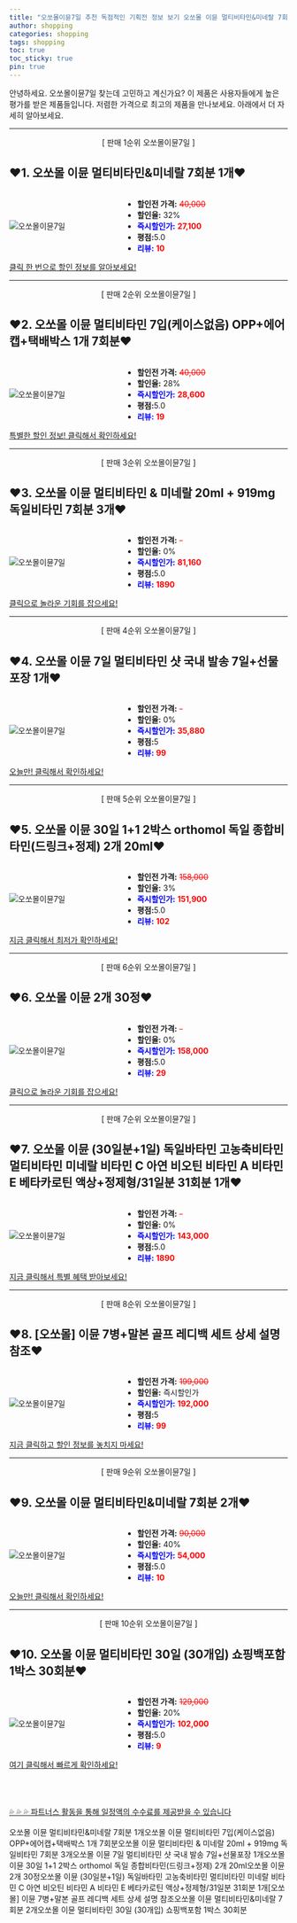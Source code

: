 ```yaml
---
title: "오쏘몰이뮨7일 추천 독점적인 기획전 정보 보기 오쏘몰 이뮨 멀티비타민&미네랄 7회분 1개"
author: shopping
categories: shopping
tags: shopping
toc: true
toc_sticky: true
pin: true
---
```

안녕하세요. 오쏘몰이뮨7일 찾는데 고민하고 계신가요? 이 제품은 사용자들에게 높은 평가를 받은 제품들입니다. 저렴한 가격으로 최고의 제품을 만나보세요. 아래에서 더 자세히 알아보세요.

---
<p class="toplist" style="margin: 0 auto; display: block; width: fit-content;">[ 판매 1순위 오쏘몰이뮨7일 ]</p>

<h2><strong>❤️1. 오쏘몰 이뮨 멀티비타민&미네랄 7회분 1개❤️</strong></h2>

<div style="display: flex; align-items: center;">
    <div style="flex: 0.4;">
        <img src="https://thumbnail9.coupangcdn.com/thumbnails/remote/230x230ex/image/vendor_inventory/2619/638941cedb466e099f4412782b1c7adc67508e64f686e25b0a6e0a81977b.png" alt="오쏘몰이뮨7일" style="max-width: 100%;">
    </div>
    <div style="flex: 0.6; margin-left: 10px;">
        <ul>
            <li><strong>할인전 가격:</strong> <del style="color: red;">40,000</del></li>
            <li><strong>할인율:</strong> 32%</li>
            <li><span style='color:blue'><strong>즉시할인가:</strong></span> <span style='color:red'><strong>27,100</strong></span></li>
            <li><strong>평점:</strong>5.0</li>
            <li><span style='color:blue'><strong>리뷰:</strong></span> <span style='color:red'><strong>10</strong></span></li>
        </ul>
    </div>
</div>
<div class="center">
    <a href="https://selin100587.github.io?lptag=AF9450613&subid=githubio&pageKey=8204173737&traceid=V0-153&itemId=23437874208&vendorItemId=90464754533" class="myButton">
        클릭 한 번으로 할인 정보를 알아보세요!
    </a>
</div>


---
<p class="toplist" style="margin: 0 auto; display: block; width: fit-content;">[ 판매 2순위 오쏘몰이뮨7일 ]</p>

<h2><strong>❤️2. 오쏘몰 이뮨 멀티비타민 7입(케이스없음) OPP+에어캡+택배박스 1개 7회분❤️</strong></h2>

<div style="display: flex; align-items: center;">
    <div style="flex: 0.4;">
        <img src="https://thumbnail7.coupangcdn.com/thumbnails/remote/230x230ex/image/vendor_inventory/b541/253ab66f88edb9e3b94573a75efecd827a938e7b7e861686d24e19a4277c.png" alt="오쏘몰이뮨7일" style="max-width: 100%;">
    </div>
    <div style="flex: 0.6; margin-left: 10px;">
        <ul>
            <li><strong>할인전 가격:</strong> <del style="color: red;">40,000</del></li>
            <li><strong>할인율:</strong> 28%</li>
            <li><span style='color:blue'><strong>즉시할인가:</strong></span> <span style='color:red'><strong>28,600</strong></span></li>
            <li><strong>평점:</strong>5.0</li>
            <li><span style='color:blue'><strong>리뷰:</strong></span> <span style='color:red'><strong>19</strong></span></li>
        </ul>
    </div>
</div>
<div class="center">
    <a href="https://selin100587.github.io?lptag=AF9450613&subid=githubio&pageKey=7665173637&traceid=V0-153&itemId=23304089983&vendorItemId=90336123512" class="myButton">
        특별한 할인 정보! 클릭해서 확인하세요!
    </a>
</div>


---
<p class="toplist" style="margin: 0 auto; display: block; width: fit-content;">[ 판매 3순위 오쏘몰이뮨7일 ]</p>

<h2><strong>❤️3. 오쏘몰 이뮨 멀티비타민 & 미네랄 20ml + 919mg 독일비타민 7회분 3개❤️</strong></h2>

<div style="display: flex; align-items: center;">
    <div style="flex: 0.4;">
        <img src="https://thumbnail9.coupangcdn.com/thumbnails/remote/230x230ex/image/vendor_inventory/e3bf/78ac3a3c8ddbf7ae50f87352ca5f5feee752de584f2aef379b476433a107.png" alt="오쏘몰이뮨7일" style="max-width: 100%;">
    </div>
    <div style="flex: 0.6; margin-left: 10px;">
        <ul>
            <li><strong>할인전 가격:</strong> <del style="color: red;">-</del></li>
            <li><strong>할인율:</strong> 0%</li>
            <li><span style='color:blue'><strong>즉시할인가:</strong></span> <span style='color:red'><strong>81,160</strong></span></li>
            <li><strong>평점:</strong>5.0</li>
            <li><span style='color:blue'><strong>리뷰:</strong></span> <span style='color:red'><strong>1890</strong></span></li>
        </ul>
    </div>
</div>
<div class="center">
    <a href="https://selin100587.github.io?lptag=AF9450613&subid=githubio&pageKey=6795956130&traceid=V0-153&itemId=18871704024&vendorItemId=86129836175" class="myButton">
        클릭으로 놀라운 기회를 잡으세요!
    </a>
</div>


---
<p class="toplist" style="margin: 0 auto; display: block; width: fit-content;">[ 판매 4순위 오쏘몰이뮨7일 ]</p>

<h2><strong>❤️4. 오쏘몰 이뮨 7일 멀티비타민 샷 국내 발송 7일+선물포장 1개❤️</strong></h2>

<div style="display: flex; align-items: center;">
    <div style="flex: 0.4;">
        <img src="https://thumbnail7.coupangcdn.com/thumbnails/remote/230x230ex/image/vendor_inventory/9cf1/799b5ef0063df08595497661306fa6dbd40e885dc66ee0ff51fcbfbaae34.jpg" alt="오쏘몰이뮨7일" style="max-width: 100%;">
    </div>
    <div style="flex: 0.6; margin-left: 10px;">
        <ul>
            <li><strong>할인전 가격:</strong> <del style="color: red;">-</del></li>
            <li><strong>할인율:</strong> 0%</li>
            <li><span style='color:blue'><strong>즉시할인가:</strong></span> <span style='color:red'><strong>35,880</strong></span></li>
            <li><strong>평점:</strong>5</li>
            <li><span style='color:blue'><strong>리뷰:</strong></span> <span style='color:red'><strong>99</strong></span></li>
        </ul>
    </div>
</div>
<div class="center">
    <a href="https://selin100587.github.io?lptag=AF9450613&subid=githubio&pageKey=8184477171&traceid=V0-153&itemId=21667664848&vendorItemId=88738977123" class="myButton">
        오늘만! 클릭해서 확인하세요!
    </a>
</div>


---
<p class="toplist" style="margin: 0 auto; display: block; width: fit-content;">[ 판매 5순위 오쏘몰이뮨7일 ]</p>

<h2><strong>❤️5. 오쏘몰 이뮨 30일 1+1 2박스 orthomol 독일 종합비타민(드링크+정제) 2개 20ml❤️</strong></h2>

<div style="display: flex; align-items: center;">
    <div style="flex: 0.4;">
        <img src="https://thumbnail7.coupangcdn.com/thumbnails/remote/230x230ex/image/vendor_inventory/9fb3/0e3dd7c4377f3d802deec04abc1c7649ecb05fc49cc1bda445f6085393f3.png" alt="오쏘몰이뮨7일" style="max-width: 100%;">
    </div>
    <div style="flex: 0.6; margin-left: 10px;">
        <ul>
            <li><strong>할인전 가격:</strong> <del style="color: red;">158,000</del></li>
            <li><strong>할인율:</strong> 3%</li>
            <li><span style='color:blue'><strong>즉시할인가:</strong></span> <span style='color:red'><strong>151,900</strong></span></li>
            <li><strong>평점:</strong>5.0</li>
            <li><span style='color:blue'><strong>리뷰:</strong></span> <span style='color:red'><strong>102</strong></span></li>
        </ul>
    </div>
</div>
<div class="center">
    <a href="https://selin100587.github.io?lptag=AF9450613&subid=githubio&pageKey=6840769886&traceid=V0-153&itemId=20472769583&vendorItemId=90665397104" class="myButton">
        지금 클릭해서 최저가 확인하세요!
    </a>
</div>


---
<p class="toplist" style="margin: 0 auto; display: block; width: fit-content;">[ 판매 6순위 오쏘몰이뮨7일 ]</p>

<h2><strong>❤️6. 오쏘몰 이뮨 2개 30정❤️</strong></h2>

<div style="display: flex; align-items: center;">
    <div style="flex: 0.4;">
        <img src="https://thumbnail6.coupangcdn.com/thumbnails/remote/230x230ex/image/vendor_inventory/bb2e/49fbded72843191c6afc65ac8adb9732e3ab6ff2fc804950a370b09bb417.jpg" alt="오쏘몰이뮨7일" style="max-width: 100%;">
    </div>
    <div style="flex: 0.6; margin-left: 10px;">
        <ul>
            <li><strong>할인전 가격:</strong> <del style="color: red;">-</del></li>
            <li><strong>할인율:</strong> 0%</li>
            <li><span style='color:blue'><strong>즉시할인가:</strong></span> <span style='color:red'><strong>158,000</strong></span></li>
            <li><strong>평점:</strong>5.0</li>
            <li><span style='color:blue'><strong>리뷰:</strong></span> <span style='color:red'><strong>29</strong></span></li>
        </ul>
    </div>
</div>
<div class="center">
    <a href="https://selin100587.github.io?lptag=AF9450613&subid=githubio&pageKey=7054449954&traceid=V0-153&itemId=13166921615&vendorItemId=88345631025" class="myButton">
        클릭으로 놀라운 기회를 잡으세요!
    </a>
</div>


---
<p class="toplist" style="margin: 0 auto; display: block; width: fit-content;">[ 판매 7순위 오쏘몰이뮨7일 ]</p>

<h2><strong>❤️7. 오쏘몰 이뮨 (30일분+1일) 독일바타민 고농축비타민 멀티비타민 미네랄 비타민 C 아연 비오틴 비타민 A 비타민 E 베타카로틴 액상+정제형/31일분 31회분 1개❤️</strong></h2>

<div style="display: flex; align-items: center;">
    <div style="flex: 0.4;">
        <img src="https://thumbnail10.coupangcdn.com/thumbnails/remote/230x230ex/image/vendor_inventory/2490/63ce0c55ba5a77d65d1eacde19155e7631c0bf8a0906b306a42d8d0a878d.png" alt="오쏘몰이뮨7일" style="max-width: 100%;">
    </div>
    <div style="flex: 0.6; margin-left: 10px;">
        <ul>
            <li><strong>할인전 가격:</strong> <del style="color: red;">-</del></li>
            <li><strong>할인율:</strong> 0%</li>
            <li><span style='color:blue'><strong>즉시할인가:</strong></span> <span style='color:red'><strong>143,000</strong></span></li>
            <li><strong>평점:</strong>5.0</li>
            <li><span style='color:blue'><strong>리뷰:</strong></span> <span style='color:red'><strong>1890</strong></span></li>
        </ul>
    </div>
</div>
<div class="center">
    <a href="https://selin100587.github.io?lptag=AF9450613&subid=githubio&pageKey=6795956130&traceid=V0-153&itemId=14514719855&vendorItemId=81757601704" class="myButton">
        지금 클릭해서 특별 혜택 받아보세요!
    </a>
</div>


---
<p class="toplist" style="margin: 0 auto; display: block; width: fit-content;">[ 판매 8순위 오쏘몰이뮨7일 ]</p>

<h2><strong>❤️8. [오쏘몰] 이뮨 7병+말본 골프 레디백 세트 상세 설명 참조❤️</strong></h2>

<div style="display: flex; align-items: center;">
    <div style="flex: 0.4;">
        <img src="https://thumbnail7.coupangcdn.com/thumbnails/remote/230x230ex/image/vendor_inventory/2419/b9826e99439959520090fc772bfd93206224dace04243694a5caea4755f9.jpg" alt="오쏘몰이뮨7일" style="max-width: 100%;">
    </div>
    <div style="flex: 0.6; margin-left: 10px;">
        <ul>
            <li><strong>할인전 가격:</strong> <del style="color: red;">199,000</del></li>
            <li><strong>할인율:</strong> 즉시할인가</li>
            <li><span style='color:blue'><strong>즉시할인가:</strong></span> <span style='color:red'><strong>192,000</strong></span></li>
            <li><strong>평점:</strong>5</li>
            <li><span style='color:blue'><strong>리뷰:</strong></span> <span style='color:red'><strong>99</strong></span></li>
        </ul>
    </div>
</div>
<div class="center">
    <a href="https://selin100587.github.io?lptag=AF9450613&subid=githubio&pageKey=8207646017&traceid=V0-153&itemId=23547841402&vendorItemId=90573935272" class="myButton">
        지금 클릭하고 할인 정보를 놓치지 마세요!
    </a>
</div>


---
<p class="toplist" style="margin: 0 auto; display: block; width: fit-content;">[ 판매 9순위 오쏘몰이뮨7일 ]</p>

<h2><strong>❤️9. 오쏘몰 이뮨 멀티비타민&미네랄 7회분 2개❤️</strong></h2>

<div style="display: flex; align-items: center;">
    <div style="flex: 0.4;">
        <img src="https://thumbnail9.coupangcdn.com/thumbnails/remote/230x230ex/image/vendor_inventory/7373/d715d7cf6385622b73afe16413220de3ef7167b298fad3ffac5b99d4ae62.png" alt="오쏘몰이뮨7일" style="max-width: 100%;">
    </div>
    <div style="flex: 0.6; margin-left: 10px;">
        <ul>
            <li><strong>할인전 가격:</strong> <del style="color: red;">90,000</del></li>
            <li><strong>할인율:</strong> 40%</li>
            <li><span style='color:blue'><strong>즉시할인가:</strong></span> <span style='color:red'><strong>54,000</strong></span></li>
            <li><strong>평점:</strong>5.0</li>
            <li><span style='color:blue'><strong>리뷰:</strong></span> <span style='color:red'><strong>10</strong></span></li>
        </ul>
    </div>
</div>
<div class="center">
    <a href="https://selin100587.github.io?lptag=AF9450613&subid=githubio&pageKey=8204173737&traceid=V0-153&itemId=23463090640&vendorItemId=90489764270" class="myButton">
        오늘만! 클릭해서 확인하세요!
    </a>
</div>


---
<p class="toplist" style="margin: 0 auto; display: block; width: fit-content;">[ 판매 10순위 오쏘몰이뮨7일 ]</p>

<h2><strong>❤️10. 오쏘몰 이뮨 멀티비타민 30일 (30개입) 쇼핑백포함 1박스 30회분❤️</strong></h2>

<div style="display: flex; align-items: center;">
    <div style="flex: 0.4;">
        <img src="https://thumbnail8.coupangcdn.com/thumbnails/remote/230x230ex/image/vendor_inventory/de6e/f321300cb94d691cbda35f3fc69018888c74ff39fad135c3cac5af894d6a.png" alt="오쏘몰이뮨7일" style="max-width: 100%;">
    </div>
    <div style="flex: 0.6; margin-left: 10px;">
        <ul>
            <li><strong>할인전 가격:</strong> <del style="color: red;">129,000</del></li>
            <li><strong>할인율:</strong> 20%</li>
            <li><span style='color:blue'><strong>즉시할인가:</strong></span> <span style='color:red'><strong>102,000</strong></span></li>
            <li><strong>평점:</strong>5.0</li>
            <li><span style='color:blue'><strong>리뷰:</strong></span> <span style='color:red'><strong>9</strong></span></li>
        </ul>
    </div>
</div>
<div class="center">
    <a href="https://selin100587.github.io?lptag=AF9450613&subid=githubio&pageKey=8048777110&traceid=V0-153&itemId=23151221068&vendorItemId=90184060232" class="myButton">
        여기 클릭해서 빠르게 확인하세요!
    </a>
</div>

<br><br><br>[💦 💦 💦 파트너스 활동을 통해 일정액의 수수료를 제공받을 수 있습니다](https://link.coupang.com/a/bcpT2c)<br><br>오쏘몰 이뮨 멀티비타민&미네랄 7회분 1개오쏘몰 이뮨 멀티비타민 7입(케이스없음) OPP+에어캡+택배박스 1개 7회분오쏘몰 이뮨 멀티비타민 & 미네랄 20ml + 919mg 독일비타민 7회분 3개오쏘몰 이뮨 7일 멀티비타민 샷 국내 발송 7일+선물포장 1개오쏘몰 이뮨 30일 1+1 2박스 orthomol 독일 종합비타민(드링크+정제) 2개 20ml오쏘몰 이뮨 2개 30정오쏘몰 이뮨 (30일분+1일) 독일바타민 고농축비타민 멀티비타민 미네랄 비타민 C 아연 비오틴 비타민 A 비타민 E 베타카로틴 액상+정제형/31일분 31회분 1개[오쏘몰] 이뮨 7병+말본 골프 레디백 세트 상세 설명 참조오쏘몰 이뮨 멀티비타민&미네랄 7회분 2개오쏘몰 이뮨 멀티비타민 30일 (30개입) 쇼핑백포함 1박스 30회분